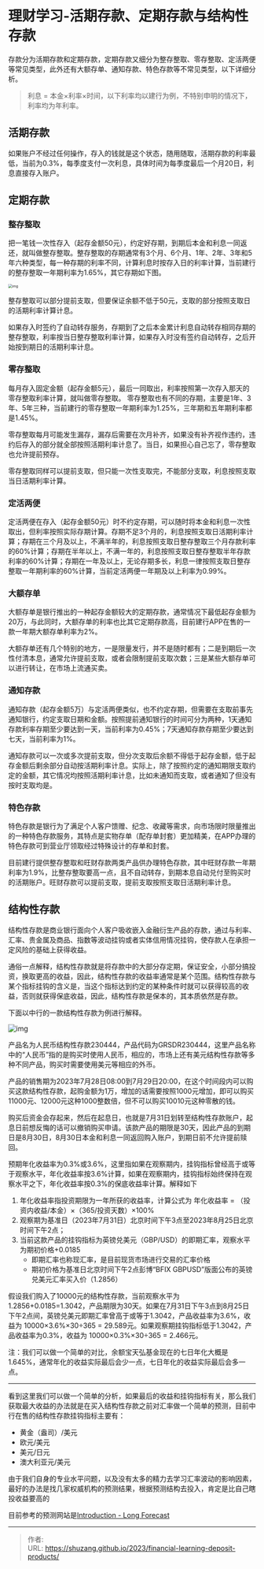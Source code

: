# 理财学习-活期存款、定期存款与结构性存款


存款分为活期存款和定期存款，定期存款又细分为整存整取、零存整取、定活两便等常见类型，此外还有大额存单、通知存款、特色存款等不常见类型，以下详细分析。

> 利息 = 本金×利率×时间，以下利率均以建行为例，不特别申明的情况下，利率均为年利率。

<!--more-->

## 活期存款

如果账户不经过任何操作，存入的钱就是这个状态，随用随取，活期存款的利率最低，当前为0.3%，每季度支付一次利息，具体时间为每季度最后一个月20日，利息直接存入账户。

## 定期存款

### 整存整取

把一笔钱一次性存入（起存金额50元），约定好存期，到期后本金和利息一同返还，就叫做整存整取。整存整取的存期通常有3个月、6个月、1年、2年、3年和5年六种类型，每一种存期的利率不同，计算利息时按存入日的利率计算，当前建行的整存整取一年期利率为1.65%，其它存期如下图。

<img src="https://picped-1301226557.cos.ap-beijing.myqcloud.com/SH_20230808_存款利率.jpg" alt="img" style="zoom:50%;" />

整存整取可以部分提前支取，但要保证余额不低于50元，支取的部分按照支取日的活期利率计算计息。

如果存入时签约了自动转存服务，存期到了之后本金累计利息自动转存相同存期的整存整取，利率按当日整存整取利率计算，如果存入时没有签约自动转存，之后开始按到期日的活期利率计息。

### 零存整取

每月存入固定金额（起存金额5元），最后一同取出，利率按照第一次存入那天的零存整取利率计算，就叫做零存整取。 零存整取也有不同的存期，主要是1年、3年、5年三种，当前建行的零存整取一年期利率为1.25%，三年期和五年期利率都是1.45%。

零存整取每月可能发生漏存，漏存后需要在次月补齐，如果没有补齐视作违约，违约后存入的部分就全部按照活期利率计息了。当日，如果担心自己忘了，零存整取也允许提前预存。

零存整取同样可以提前支取，但只能一次性支取完，不能部分支取，利息按照支取当日活期利率计算。

### 定活两便

定活两便在存入（起存金额50元）时不约定存期，可以随时将本金和利息一次性取出，但利率按照实际存期计算。存期不足3个月的，利息按照支取日活期利率计算；存期在三个月及以上，不满半年的，利息按照支取日整存整取三个月存款利率的60%计算；存期在半年以上，不满一年的，利息按照支取日整存整取半年存款利率的60%计算；存期在一年及以上，无论存期多长，利息一律按照支取日整存整取一年期利率的60%计算，当前定活两便一年期及以上利率为0.99%。

### 大额存单

大额存单是银行推出的一种起存金额较大的定期存款，通常情况下最低起存金额为20万，与此同时，大额存单的利率也比其它定期存款高，目前建行APP在售的一款一年期大额存单利率为2%。

大额存单还有几个特别的地方，一是限量发行，并不是随时都有；二是到期后一次性付清本息，通常允许提前支取，或者会限制提前支取次数；三是某些大额存单可以进行转让，在市场上流通买卖。

### 通知存款

通知存款（起存金额5万）与定活两便类似，也不约定存期，但需要在支取前事先通知银行，约定支取日期和金额。按照提前通知银行的时间可分为两种，1天通知存款利率存期至少要达到一天，当前利率为0.45%；7天通知存款存期至少要达到七天，当前利率为1%。

通知存款可以一次或多次提前支取，但分次支取后余额不得低于起存金额，低于起存金额后剩余部分自动按活期利率计息。实际上，除了按照约定的通知期限支取约定的金额，其它情况均按照活期利率计息，比如未通知而支取，或者通知了但没有按时支取均是。

### 特色存款

特色存款是银行为了满足个人客户馈赠、纪念、收藏等需求，向市场限时限量推出的一种特色存款服务，其特点是实物存单（配存单封套）更加精美，在APP办理的特色存款可到营业厅领取经过特殊设计的存单和封套。

目前建行提供整存整取和旺财存款两类产品供办理特色存款，其中旺财存款一年期利率为1.9%，比整存整取要高一点，且不自动转存，到期本息自动兑付至购买时的活期账户。旺财存款可以提前支取，提前支取按照支取日活期利率计息。

## 结构性存款

结构性存款是商业银行面向个人客户吸收嵌入金融衍生产品的存款，通过与利率、汇率、贵金属及商品、指数等波动挂钩或者实体信用情况挂钩，使存款人在承担一定风险的基础上获得收益。

通俗一点解释，结构性存款就是将存款中的大部分存定期，保证安全，小部分搞投资，换取更高的收益，因此，结构性存款的收益率通常是某个范围。结构性存款与某个指标挂钩的含义是，当这个指标达到约定的某种条件时就可以获得较高的收益，否则就获得保底收益，因此，结构性存款是保本的，其本质依然是存款。

下面以中行的一款结构性存款为例进行解释。

![img](https://picped-1301226557.cos.ap-beijing.myqcloud.com/SH_20230808_结构化存款产品说明.jpg)

产品名为人民币结构性存款230444，产品代码为GRSDR230444，这里产品名称中的“人民币”指的是购买时使用人民币，相应的，市场上还有美元结构性存款等多种不同产品，购买时需要使用美元等相应的外币。

产品的销售期为2023年7月28日08:00到7月29日20:00，在这个时间段内可以购买这款结构性存款，起购金额为1万，增加的话需要按照1000元增加，即可以购买11000元、12000元这种1000整数倍，但不可以购买10010元这种零散的钱。

购买后资金会存起来，然后在起息日，也就是7月31日划转至结构性存款账户，起息日前想反悔的话可以撤销购买申请。该款产品的期限是30天，因此产品的到期日是8月30日，8月30日本金和利息一同返回购入账户，到期日前不允许提前赎回。

预期年化收益率为0.3%或3.6%，这里指如果在观察期内，挂钩指标曾经高于或等于观察水平，年化收益率按3.6%计算，如果在观察期内，挂钩指标始终保持在观察水平之下，年化收益率按0.3%的保底收益率计算。解释如下

1. 年化收益率指投资期限为一年所获的收益率，计算公式为 年化收益率 = （投资内收益/本金）×（365/投资天数）×100%
2. 观察期为基准日（2023年7月31日）北京时间下午3点至2023年8月25日北京时间下午2点；
3. 当前这款产品的挂钩指标为英镑兑美元（GBP/USD）的即期汇率，观察水平为期初价格+0.0185
   - 即期汇率也称现汇率，是目前现货市场进行交易的汇率价格
   - 期初价格为基准日北京时间下午2点彭博“BFIX GBPUSD”版面公布的英镑兑美元汇率买入价（1.2856）

假设我们购入了10000元的结构性存款，当前观察水平为1.2856+0.0185=1.3042，产品期限为30天。如果在7月31日下午3点到8月25日下午2点间，英镑兑美元即期汇率曾高于或等于1.3042，产品收益率为3.6%，收益为 10000×3.6%×30÷365 = 29.589元。如果观察期挂钩指标低于1.3042，产品收益率为0.3%，收益为 10000×0.3%×30÷365 = 2.466元。

注：我们可以做一个简单的对比，余额宝天弘基金现在的七日年化大概是1.645%，通常年化的收益实际最后会少一点，七日年化的收益实际最后会多一点。

---

看到这里我们可以做一个简单的分析，如果最后的收益和挂钩指标有关，那么我们获取最大收益的办法就是在买入结构性存款之前对汇率做一个简单的预测，目前中行在售的结构性存款挂钩指标主要有：

- 黄金（盎司）/美元
- 欧元/美元
- 美元/日元
- 澳大利亚元/美元

由于我们自身的专业水平问题，以及没有太多的精力去学习汇率波动的影响因素，最好的办法是找几家权威机构的预测结果，根据预测结构去投入，肯定是比自己瞎投收益要高的

目前参考的预测网站是[Introduction - Long Forecast](https://longforecast.com/)

---

> 作者:   
> URL: https://shuzang.github.io/2023/financial-learning-deposit-products/  


